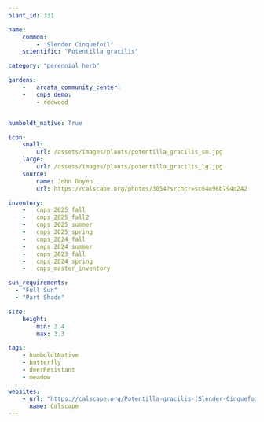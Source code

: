 ```yaml
---
plant_id: 331

name: 
    common: 
        - "Slender Cinquefoil" 
    scientific: "Potentilla gracilis"  

category: "perennial herb"

gardens:  
    -   arcata_community_center:
    -   cnps_demo:
        - redwood


humboldt_native: True

icon: 
    small: 
        url: /assets/images/plants/potentilla_gracilis_sm.jpg 
    large: 
        url: /assets/images/plants/potentilla_gracilis_lg.jpg 
    source: 
        name: John Doyen 
        url: https://calscape.org/photos/3054?srchcr=sc64e96b794d242

inventory: 
    -   cnps_2025_fall
    -   cnps_2025_fall2
    -   cnps_2025_summer
    -   cnps_2025_spring
    -   cnps_2024_fall
    -   cnps_2024_summer
    -   cnps_2023_fall
    -   cnps_2024_spring
    -   cnps_master_inventory

sun_requirements:
  - "Full Sun"
  - "Part Shade"

size:
    height: 
        min: 2.4
        max: 3.3

tags:
    - humboldtNative
    - butterfly
    - deerResistant
    - meadow

websites: 
    - url: "https://calscape.org/Potentilla-gracilis-(Slender-Cinquefoil)"
      name: Calscape
---
```


